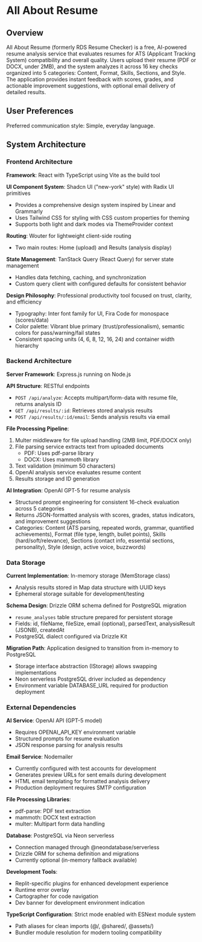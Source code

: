 # All About Resume

## Overview

All About Resume (formerly RDS Resume Checker) is a free, AI-powered resume analysis service that evaluates resumes for ATS (Applicant Tracking System) compatibility and overall quality. Users upload their resume (PDF or DOCX, under 2MB), and the system analyzes it across 16 key checks organized into 5 categories: Content, Format, Skills, Sections, and Style. The application provides instant feedback with scores, grades, and actionable improvement suggestions, with optional email delivery of detailed results.

## User Preferences

Preferred communication style: Simple, everyday language.

## System Architecture

### Frontend Architecture

**Framework**: React with TypeScript using Vite as the build tool

**UI Component System**: Shadcn UI ("new-york" style) with Radix UI primitives
- Provides a comprehensive design system inspired by Linear and Grammarly
- Uses Tailwind CSS for styling with CSS custom properties for theming
- Supports both light and dark modes via ThemeProvider context

**Routing**: Wouter for lightweight client-side routing
- Two main routes: Home (upload) and Results (analysis display)

**State Management**: TanStack Query (React Query) for server state management
- Handles data fetching, caching, and synchronization
- Custom query client with configured defaults for consistent behavior

**Design Philosophy**: Professional productivity tool focused on trust, clarity, and efficiency
- Typography: Inter font family for UI, Fira Code for monospace (scores/data)
- Color palette: Vibrant blue primary (trust/professionalism), semantic colors for pass/warning/fail states
- Consistent spacing units (4, 6, 8, 12, 16, 24) and container width hierarchy

### Backend Architecture

**Server Framework**: Express.js running on Node.js

**API Structure**: RESTful endpoints
- `POST /api/analyze`: Accepts multipart/form-data with resume file, returns analysis ID
- `GET /api/results/:id`: Retrieves stored analysis results
- `POST /api/results/:id/email`: Sends analysis results via email

**File Processing Pipeline**:
1. Multer middleware for file upload handling (2MB limit, PDF/DOCX only)
2. File parsing service extracts text from uploaded documents
   - PDF: Uses pdf-parse library
   - DOCX: Uses mammoth library
3. Text validation (minimum 50 characters)
4. OpenAI analysis service evaluates resume content
5. Results storage and ID generation

**AI Integration**: OpenAI GPT-5 for resume analysis
- Structured prompt engineering for consistent 16-check evaluation across 5 categories
- Returns JSON-formatted analysis with scores, grades, status indicators, and improvement suggestions
- Categories: Content (ATS parsing, repeated words, grammar, quantified achievements), Format (file type, length, bullet points), Skills (hard/soft/relevance), Sections (contact info, essential sections, personality), Style (design, active voice, buzzwords)

### Data Storage

**Current Implementation**: In-memory storage (MemStorage class)
- Analysis results stored in Map data structure with UUID keys
- Ephemeral storage suitable for development/testing

**Schema Design**: Drizzle ORM schema defined for PostgreSQL migration
- `resume_analyses` table structure prepared for persistent storage
- Fields: id, fileName, fileSize, email (optional), parsedText, analysisResult (JSONB), createdAt
- PostgreSQL dialect configured via Drizzle Kit

**Migration Path**: Application designed to transition from in-memory to PostgreSQL
- Storage interface abstraction (IStorage) allows swapping implementations
- Neon serverless PostgreSQL driver included as dependency
- Environment variable DATABASE_URL required for production deployment

### External Dependencies

**AI Service**: OpenAI API (GPT-5 model)
- Requires OPENAI_API_KEY environment variable
- Structured prompts for resume evaluation
- JSON response parsing for analysis results

**Email Service**: Nodemailer
- Currently configured with test accounts for development
- Generates preview URLs for sent emails during development
- HTML email templating for formatted analysis delivery
- Production deployment requires SMTP configuration

**File Processing Libraries**:
- pdf-parse: PDF text extraction
- mammoth: DOCX text extraction
- multer: Multipart form data handling

**Database**: PostgreSQL via Neon serverless
- Connection managed through @neondatabase/serverless
- Drizzle ORM for schema definition and migrations
- Currently optional (in-memory fallback available)

**Development Tools**:
- Replit-specific plugins for enhanced development experience
- Runtime error overlay
- Cartographer for code navigation
- Dev banner for development environment indication

**TypeScript Configuration**: Strict mode enabled with ESNext module system
- Path aliases for clean imports (@/, @shared/, @assets/)
- Bundler module resolution for modern tooling compatibility